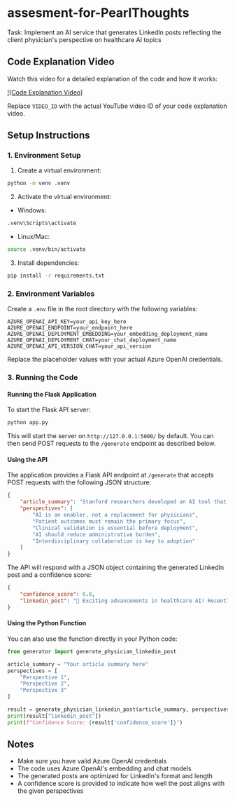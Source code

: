 # assesment-for-PearlThoughts
Task: Implement an AI service that generates LinkedIn posts reflecting the client physician's perspective on healthcare AI topics

## Code Explanation Video
Watch this video for a detailed explanation of the code and how it works:

[![Code Explanation Video]](./assesment1.mp4)

Replace `VIDEO_ID` with the actual YouTube video ID of your code explanation video.

## Setup Instructions

### 1. Environment Setup
1. Create a virtual environment:
```bash
python -m venv .venv
```

2. Activate the virtual environment:
- Windows:
```bash
.venv\Scripts\activate
```
- Linux/Mac:
```bash
source .venv/bin/activate
```

3. Install dependencies:
```bash
pip install -r requirements.txt
```

### 2. Environment Variables
Create a `.env` file in the root directory with the following variables:
```
AZURE_OPENAI_API_KEY=your_api_key_here
AZURE_OPENAI_ENDPOINT=your_endpoint_here
AZURE_OPENAI_DEPLOYMENT_EMBEDDING=your_embedding_deployment_name
AZURE_OPENAI_DEPLOYMENT_CHAT=your_chat_deployment_name
AZURE_OPENAI_API_VERSION_CHAT=your_api_version
```

Replace the placeholder values with your actual Azure OpenAI credentials.

### 3. Running the Code

#### Running the Flask Application
To start the Flask API server:

```bash
python app.py
```

This will start the server on `http://127.0.0.1:5000/` by default. You can then send POST requests to the `/generate` endpoint as described below.

#### Using the API
The application provides a Flask API endpoint at `/generate` that accepts POST requests with the following JSON structure:

```json
{
    "article_summary": "Stanford researchers developed an AI tool that can detect early-stage lung cancer from CT scans with 94% accuracy.",
    "perspectives": [
        "AI is an enabler, not a replacement for physicians",
        "Patient outcomes must remain the primary focus",
        "Clinical validation is essential before deployment",
        "AI should reduce administrative burden",
        "Interdisciplinary collaboration is key to adoption"
    ]
}
```

The API will respond with a JSON object containing the generated LinkedIn post and a confidence score:

```json
{
    "confidence_score": 0.8,
    "linkedin_post": "🚀 Exciting advancements in healthcare AI! Recently, Stanford researchers have developed an impressive AI tool capable of detecting early-stage lung cancer from CT scans with an astonishing 94% accuracy.\n\nThis breakthrough represents a significant step forward in utilizing AI to enhance patient care. However, it's essential to remember that AI is an enabler, not a replacement for the invaluable expertise of physicians. The role of this AI tool is to support clinicians, offering them an additional layer of precision and efficiency when interpreting complex imaging data.\n\nPatient outcomes must always remain our top priority. Early detection of lung cancer can dramatically improve prognosis and treatment success rates. With AI's ability to analyze vast amounts of data swiftly, we can potentially save countless lives by catching diseases earlier and more accurately.\n\nYet, before we get ahead of ourselves, clinical validation is paramount. Rigorous testing and real-world trials are necessary to ensure this technology's reliability and safety. We must adopt a measured approach, integrating AI innovations in a manner that complements and enhances clinical workflows without compromising patient care.\n\nMoreover, AI tools like this one can significantly reduce the administrative burden on healthcare professionals, allowing them to dedicate more time to direct patient care and complex decision-making. Interdisciplinary collaboration will be key to the successful integration of AI in healthcare. Combining the strengths of data scientists, clinicians, and healthcare administrators will pave the way for a future where AI not only supports but elevates the practice of medicine.\n\nTogether, let's embrace a future where AI empowers better healthcare outcomes for all. 🌟\n\n#HealthcareAI #PatientCare #ClinicalExcellence #AIinMedicine #InterdisciplinaryCollaboration"
}
```

#### Using the Python Function
You can also use the function directly in your Python code:

```python
from generator import generate_physician_linkedin_post

article_summary = "Your article summary here"
perspectives = [
    "Perspective 1",
    "Perspective 2",
    "Perspective 3"
]

result = generate_physician_linkedin_post(article_summary, perspectives)
print(result["linkedin_post"])
print(f"Confidence Score: {result['confidence_score']}")
```

## Notes
- Make sure you have valid Azure OpenAI credentials
- The code uses Azure OpenAI's embedding and chat models
- The generated posts are optimized for LinkedIn's format and length
- A confidence score is provided to indicate how well the post aligns with the given perspectives

